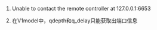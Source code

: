 1. Unable to contact the remote controller at 127.0.0.1:6653

2. 在V1model中，qdepth和q_delay只能获取出端口信息


